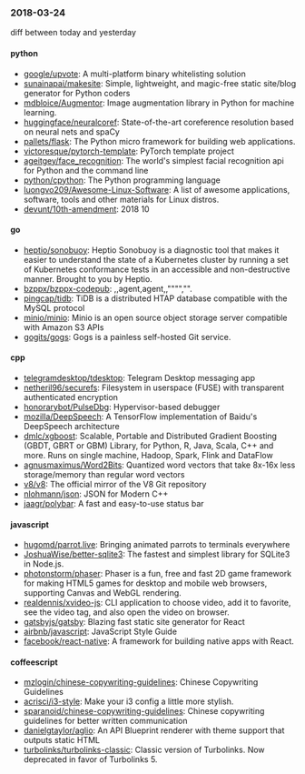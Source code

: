 ### 2018-03-24
diff between today and yesterday

#### python
* [google/upvote](https://github.com/google/upvote): A multi-platform binary whitelisting solution
* [sunainapai/makesite](https://github.com/sunainapai/makesite): Simple, lightweight, and magic-free static site/blog generator for Python coders
* [mdbloice/Augmentor](https://github.com/mdbloice/Augmentor): Image augmentation library in Python for machine learning.
* [huggingface/neuralcoref](https://github.com/huggingface/neuralcoref): State-of-the-art coreference resolution based on neural nets and spaCy
* [pallets/flask](https://github.com/pallets/flask): The Python micro framework for building web applications.
* [victoresque/pytorch-template](https://github.com/victoresque/pytorch-template): PyTorch template project
* [ageitgey/face_recognition](https://github.com/ageitgey/face_recognition): The world's simplest facial recognition api for Python and the command line
* [python/cpython](https://github.com/python/cpython): The Python programming language
* [luongvo209/Awesome-Linux-Software](https://github.com/luongvo209/Awesome-Linux-Software):  A list of awesome applications, software, tools and other materials for Linux distros.
* [devunt/10th-amendment](https://github.com/devunt/10th-amendment): 2018 10      

#### go
* [heptio/sonobuoy](https://github.com/heptio/sonobuoy): Heptio Sonobuoy is a diagnostic tool that makes it easier to understand the state of a Kubernetes cluster by running a set of Kubernetes conformance tests in an accessible and non-destructive manner. Brought to you by Heptio.
* [bzppx/bzppx-codepub](https://github.com/bzppx/bzppx-codepub): ,,agent,agent,,"""","".
* [pingcap/tidb](https://github.com/pingcap/tidb): TiDB is a distributed HTAP database compatible with the MySQL protocol
* [minio/minio](https://github.com/minio/minio): Minio is an open source object storage server compatible with Amazon S3 APIs
* [gogits/gogs](https://github.com/gogits/gogs): Gogs is a painless self-hosted Git service.

#### cpp
* [telegramdesktop/tdesktop](https://github.com/telegramdesktop/tdesktop): Telegram Desktop messaging app
* [netheril96/securefs](https://github.com/netheril96/securefs): Filesystem in userspace (FUSE) with transparent authenticated encryption
* [honorarybot/PulseDbg](https://github.com/honorarybot/PulseDbg): Hypervisor-based debugger
* [mozilla/DeepSpeech](https://github.com/mozilla/DeepSpeech): A TensorFlow implementation of Baidu's DeepSpeech architecture
* [dmlc/xgboost](https://github.com/dmlc/xgboost): Scalable, Portable and Distributed Gradient Boosting (GBDT, GBRT or GBM) Library, for Python, R, Java, Scala, C++ and more. Runs on single machine, Hadoop, Spark, Flink and DataFlow
* [agnusmaximus/Word2Bits](https://github.com/agnusmaximus/Word2Bits): Quantized word vectors that take 8x-16x less storage/memory than regular word vectors
* [v8/v8](https://github.com/v8/v8): The official mirror of the V8 Git repository
* [nlohmann/json](https://github.com/nlohmann/json): JSON for Modern C++
* [jaagr/polybar](https://github.com/jaagr/polybar): A fast and easy-to-use status bar

#### javascript
* [hugomd/parrot.live](https://github.com/hugomd/parrot.live):  Bringing animated parrots to terminals everywhere
* [JoshuaWise/better-sqlite3](https://github.com/JoshuaWise/better-sqlite3): The fastest and simplest library for SQLite3 in Node.js.
* [photonstorm/phaser](https://github.com/photonstorm/phaser): Phaser is a fun, free and fast 2D game framework for making HTML5 games for desktop and mobile web browsers, supporting Canvas and WebGL rendering.
* [realdennis/xvideo-js](https://github.com/realdennis/xvideo-js): CLI application to choose video, add it to favorite, see the video tag, and also open the video on browser. 
* [gatsbyjs/gatsby](https://github.com/gatsbyjs/gatsby):  Blazing fast static site generator for React
* [airbnb/javascript](https://github.com/airbnb/javascript): JavaScript Style Guide
* [facebook/react-native](https://github.com/facebook/react-native): A framework for building native apps with React.

#### coffeescript
* [mzlogin/chinese-copywriting-guidelines](https://github.com/mzlogin/chinese-copywriting-guidelines):  Chinese Copywriting Guidelines
* [acrisci/i3-style](https://github.com/acrisci/i3-style): Make your i3 config a little more stylish.
* [sparanoid/chinese-copywriting-guidelines](https://github.com/sparanoid/chinese-copywriting-guidelines): Chinese copywriting guidelines for better written communication
* [danielgtaylor/aglio](https://github.com/danielgtaylor/aglio): An API Blueprint renderer with theme support that outputs static HTML
* [turbolinks/turbolinks-classic](https://github.com/turbolinks/turbolinks-classic): Classic version of Turbolinks. Now deprecated in favor of Turbolinks 5.
